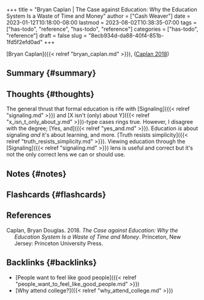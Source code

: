 +++
title = "Bryan Caplan | The Case against Education: Why the Education System Is a Waste of Time and Money"
author = ["Cash Weaver"]
date = 2023-01-12T10:18:00-08:00
lastmod = 2023-08-02T10:38:35-07:00
tags = ["has-todo", "reference", "has-todo", "reference"]
categories = ["has-todo", "reference"]
draft = false
slug = "8ecb934d-da88-40f4-851b-1fd5f2efd0ad"
+++

[Bryan Caplan]({{< relref "bryan_caplan.md" >}}), (<a href="#citeproc_bib_item_1">Caplan 2018</a>)


## Summary {#summary}


## Thoughts {#thoughts}

The general thrust that formal education is rife with [Signaling]({{< relref "signaling.md" >}}) and [X isn't (only) about Y]({{< relref "x_isn_t_only_about_y.md" >}})-type cases rings true. However, I disagree with the degree; [Yes, and]({{< relref "yes_and.md" >}}). Education _is_ about signaling _and_ it's about learning, and more. [Truth resists simplicity]({{< relref "truth_resists_simplicity.md" >}}). Viewing education through the [Signaling]({{< relref "signaling.md" >}}) lens is useful and correct but it's not the only correct lens we can or should use.


## Notes {#notes}


## Flashcards {#flashcards}

## References

<style>.csl-entry{text-indent: -1.5em; margin-left: 1.5em;}</style><div class="csl-bib-body">
  <div class="csl-entry"><a id="citeproc_bib_item_1"></a>Caplan, Bryan Douglas. 2018. <i>The Case against Education: Why the Education System Is a Waste of Time and Money</i>. Princeton, New Jersey: Princeton University Press.</div>
</div>


## Backlinks {#backlinks}

-   [People want to feel like good people]({{< relref "people_want_to_feel_like_good_people.md" >}})
-   [Why attend college?]({{< relref "why_attend_college.md" >}})

